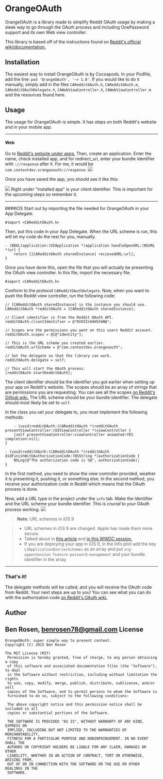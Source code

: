 OrangeOAuth
===================
OrangeOAuth is a library made to simplify Reddit OAuth usage by making a sleek way to go through the OAuth process and including OnePassword support and its own Web view controller.

This library is based off of the instructions found on 
[Reddit's official wiki/documentation.](https://github.com/reddit/reddit/wiki/OAuth2-iOS-Example)

Installation
-------------
The easiest way to install OrangeOAuth is by Cocoapods. In your Podfile, add the line: `pod 'OrangeOAuth', '~> 1.0'`.
If you would like to do it manually, simply add in the files `CARedditOAuth.h`, `CARedditOAuth.m`, `CARedditOAuthDelegate.h`, `CAWebViewController.h`, `CAWebViewController.m` and the resources found here.


Usage
-------------
The usage for OrangeOAuth is simple. It has steps on both Reddit's website and in your mobile app. 
 ___
#### Web
Go to [Reddit's website under apps.](https://www.reddit.com/prefs/apps/) Then, create an application. Enter the name, check installed app, and for redirect_uri, enter your bundle identifier with `://response` after it. For me, it would be `com.contextdev.orangeoauth://response`. 
![](https://raw.githubusercontent.com/contextapps/OrangeOAuth/master/Screenshots/screenshot1.png)

Once you have saved the app, you should see it like this:

![](https://raw.githubusercontent.com/contextapps/OrangeOAuth/master/Screenshots/screenshot2.png)
Right under "installed app" is your client identifier. This is important for the upcoming steps so remember it.
___
####iOS
Start out by importing the file needed for OrangeOAuth in your App Delegate.

    #import <CARedditOAuth.h>
Then, put this code in your App Delegate. When the URL scheme is run, this will let my code do the rest for you, manually.

    - (BOOL)application:(UIApplication *)application handleOpenURL:(NSURL *)url {
        return [[CARedditOAuth sharedInstance] recievedURL:url];
    }

Once you have done this, open the file that you will actually be presenting the OAuth view controller.
In this file,  import the necessary file.

    #import <CARedditOAuth.h>

Conform to the protocol `CARedditOAuthDelegate`.
Now, when you want to push the Reddit view controller, run the following code:

    // [CARedditOAuth sharedInstance] is the instance you should use.
    CARedditOAuth *redditOAuth = [CARedditOAuth sharedInstance];
    
    // Client identifier is from the Reddit OAuth API.
    redditOAuth.clientIdentifier = @"RV9IIn94H5YmNQ";

    // Scopes are the permissions you want on this users Reddit account.
    redditOAuth.scopes = @[@"identity"];
    
    // This is the URL scheme you created earlier.
    redditOAuth.urlScheme = @"com.contextdev.orangeoauth";

    // Set the delegate so that the library can work.
    redditOAuth.delegate = self;
    
    // This will start the OAuth process.
    [redditOAuth startRedditOAuth];

The client identifier should be the identifier you got earlier when setting up your app on Reddit's website. The scopes should be an array of strings that are permissions you are requesting. You can see all the scopes [on Reddit's Github wiki.](https://github.com/reddit/reddit/wiki/oauth2#authorization) The URL scheme should be your bundle identifier. The delegate should most likely be set to `self`.

In the class you set your delegate to, you must implement the following methods:

        - (void)redditOAuth:(CARedditOAuth *)redditOAuth presentViewController:(UIViewController *)viewController {
        [self presentViewController:viewController animated:YES completion:nil];
    }
    
    - (void)redditOAuth:(CARedditOAuth *)redditOAuth didFinishWithAuthorizationCode:(NSString *)authorizationCode {
        NSLog(@"The authorization code is %@", authorizationCode);
    }

In the first method, you need to show the view controller provided, weather it is presenting it, pushing it, or something else. In the second method, you receive your authorization code in Reddit which means that the OAuth process is done.

Now, add a URL type in the project under the `info` tab. Make the Identifier and the URL scheme your bundle identifier. This is _crucial_ to your OAuth process working.
![](https://raw.githubusercontent.com/contextapps/OrangeOAuth/master/Screenshots/screenshot3.png)
> **Note:** URL schemes in iOS 9

> - URL schemes in iOS 9 are changed. Apple has made them more secure. 
> - Talked about in [this article](http://awkwardhare.com/post/121196006730/quick-take-on-ios-9-url-scheme-changes) and [in this WWDC session. ](https://developer.apple.com/videos/wwdc/2015/?id=703)
> - If you are deploying your app in iOS 9, in the Info.plist add the key `LSApplicationQueriesSchemes` as an array and put `org-appextension-feature-password-management` and your bundle identifier in the array.
___
### That's it!
The delegate methods will be called, and you will receive the OAuth code from Reddit. Your next steps are up to you! You can see what you can do with the authorization code [on Reddit's OAuth wiki.](https://github.com/reddit/reddit/wiki/oauth2#token-retrieval-code-flow)

Author
--------
Ben Rosen, [benrosen78@gmail.com](mailto:benrosen78@gmail.com)
License
---------
	OrangeOAuth: super simple way to present content.
	Copyright (C) 2015 Ben Rosen
	
	The MIT License (MIT)     
     Permission is hereby granted, free of charge, to any person obtaining a copy
     of this software and associated documentation files (the "Software"), to deal
     in the Software without restriction, including without limitation the rights
     to use, copy, modify, merge, publish, distribute, sublicense, and/or sell
     copies of the Software, and to permit persons to whom the Software is
     furnished to do so, subject to the following conditions:
     
     The above copyright notice and this permission notice shall be included in all
     copies or substantial portions of the Software.
     
     THE SOFTWARE IS PROVIDED "AS IS", WITHOUT WARRANTY OF ANY KIND, EXPRESS OR
     IMPLIED, INCLUDING BUT NOT LIMITED TO THE WARRANTIES OF MERCHANTABILITY,
     FITNESS FOR A PARTICULAR PURPOSE AND NONINFRINGEMENT. IN NO EVENT SHALL THE
     AUTHORS OR COPYRIGHT HOLDERS BE LIABLE FOR ANY CLAIM, DAMAGES OR OTHER
     LIABILITY, WHETHER IN AN ACTION OF CONTRACT, TORT OR OTHERWISE, ARISING FROM,
     OUT OF OR IN CONNECTION WITH THE SOFTWARE OR THE USE OR OTHER DEALINGS IN THE
     SOFTWARE.
  
